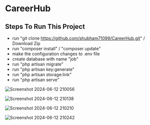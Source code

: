 # CareerHub


## Steps To Run This Project

- run "git clone https://github.com/shubham71099/CareerHub.git" / Download Zip
- run "composer install" / "composer update"
- make the configuration changes to .env file
- create database with name "job"
- run "php artisan migrate"
- run "php artisan key:generate"
- run "php artisan storage:link"
- run "php artisan serve"

![Screenshot 2024-06-12 210056](https://github.com/shubham71099/CareerHub/assets/81064390/1ec81495-9a81-4f9d-b427-908cb03e2bbc)
  
![Screenshot 2024-06-12 210138](https://github.com/shubham71099/CareerHub/assets/81064390/661b3738-793a-4b1f-a3bf-6a7fa18b10db)

![Screenshot 2024-06-12 210210](https://github.com/shubham71099/CareerHub/assets/81064390/05df9f07-544f-4d8e-8638-1af1c4a2233c)

![Screenshot 2024-06-12 210242](https://github.com/shubham71099/CareerHub/assets/81064390/d1d81ef4-ca3b-4ca9-a410-c97ecbdc439d)

